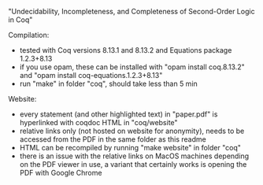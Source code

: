 "Undecidability, Incompleteness, and Completeness of Second-Order Logic in Coq"

Compilation:
- tested with Coq versions 8.13.1 and 8.13.2 and Equations package 1.2.3+8.13
- if you use opam, these can be installed with "opam install coq.8.13.2" and "opam install coq-equations.1.2.3+8.13"
- run "make" in folder "coq", should take less than 5 min

Website:
- every statement (and other highlighted text) in "paper.pdf" is hyperlinked with coqdoc HTML in "coq/website"
- relative links only (not hosted on website for anonymity), needs to be accessed from the PDF in the same folder as this readme
- HTML can be recompiled by running "make website" in folder "coq"
- there is an issue with the relative links on MacOS machines depending on the PDF viewer in use, a variant that certainly works is opening the PDF with Google Chrome
